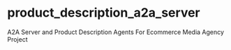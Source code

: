 # product_description_a2a_server
A2A Server and Product Description Agents For Ecommerce Media Agency Project
